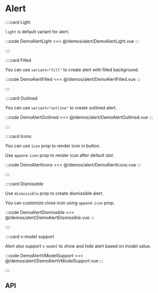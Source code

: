 <script lang="ts" setup>
import api from '@anu-vue/component-meta/AAlert.json';
</script>

# Alert

<!-- 👉 Light -->
::::card Light

`light` is default variant for alert.

:::code DemoAlertLight
<<< @/demos/alert/DemoAlertLight.vue
:::

::::

<!-- 👉 Filled -->
::::card Filled

You can use `variant="fill"` to create alert with filled background.

:::code DemoAlertFilled
<<< @/demos/alert/DemoAlertFilled.vue
:::

::::

<!-- 👉 Outlined -->
::::card Outlined

You can use `variant="outline"` to create outlined alert.

:::code DemoAlertOutlined
<<< @/demos/alert/DemoAlertOutlined.vue
:::

::::

<!-- 👉 Icons -->
::::card Icons

You can use `icon` prop to render icon in button.

Use `append-icon` prop to render icon after default slot.

:::code DemoAlertIcons
<<< @/demos/alert/DemoAlertIcons.vue
:::

::::

<!-- 👉 Dismissible -->
::::card Dismissible

Use `dismissible` prop to create dismissible alert.

You can customize close icon using `append-icon` prop.

:::code DemoAlertDismissible
<<< @/demos/alert/DemoAlertDismissible.vue
:::

::::

<!-- 👉 v-model support -->
::::card v-model support

Alert also support `v-model` to show and hide alert based on model value.

:::code DemoAlertVModelSupport
<<< @/demos/alert/DemoAlertVModelSupport.vue
:::

::::

<!-- 👉 API -->
## API

<Api :api="api"></Api>

